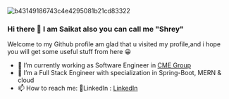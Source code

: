 ![b43149186743c4e4295081b21cd83322](https://user-images.githubusercontent.com/76695320/194712898-cbcc6816-0f7a-4075-b0be-06cd256381d5.jpg)


### Hi there 👋 I am Saikat also you can call me "Shrey"

Welcome to my Github profile am glad that u visited my profile,and i hope you will get some useful stuff from here 😀

- 🔭 I’m currently working as Software Engineer in [CME Group](https://www.cmegroup.com/)
- 🌱 I’m a Full Stack Engineer with specialization in Spring-Boot, MERN & cloud
- 📫 How to reach me: 👔LinkedIn : [LinkedIn](https://www.linkedin.com/in/saikat-das-767002209/)

